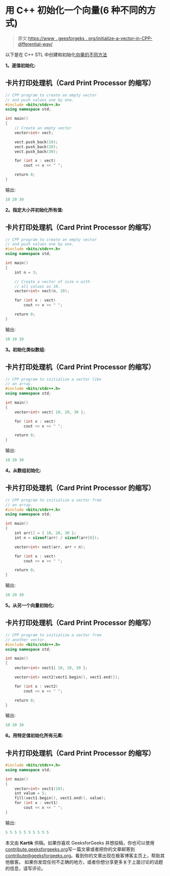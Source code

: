 # 用 C++ 初始化一个向量(6 种不同的方式)

> 原文:[https://www . geesforgeks . org/initialize-a-vector-in-CPP-differential-way/](https://www.geeksforgeeks.org/initialize-a-vector-in-cpp-different-ways/)

以下是在 C++ STL
中创建和初始化[向量的不同方法](https://www.geeksforgeeks.org/vector-in-cpp-stl/)

**1。逐值初始化:**

## 卡片打印处理机（Card Print Processor 的缩写）

```cpp
// CPP program to create an empty vector
// and push values one by one.
#include <bits/stdc++.h>
using namespace std;

int main()
{
    // Create an empty vector
    vector<int> vect;

    vect.push_back(10);
    vect.push_back(20);
    vect.push_back(30);

    for (int x : vect)
        cout << x << " ";

    return 0;
}
```

输出:

```cpp
10 20 30
```

**2。指定大小并初始化所有值:**

## 卡片打印处理机（Card Print Processor 的缩写）

```cpp
// CPP program to create an empty vector
// and push values one by one.
#include <bits/stdc++.h>
using namespace std;

int main()
{
    int n = 3;

    // Create a vector of size n with
    // all values as 10.
    vector<int> vect(n, 10);

    for (int x : vect)
        cout << x << " ";

    return 0;
}
```

输出:

```cpp
10 10 10
```

**3。初始化类似数组:**

## 卡片打印处理机（Card Print Processor 的缩写）

```cpp
// CPP program to initialize a vector like
// an array.
#include <bits/stdc++.h>
using namespace std;

int main()
{
    vector<int> vect{ 10, 20, 30 };

    for (int x : vect)
        cout << x << " ";

    return 0;
}
```

输出:

```cpp
10 20 30
```

**4。从数组初始化:**

## 卡片打印处理机（Card Print Processor 的缩写）

```cpp
// CPP program to initialize a vector from
// an array.
#include <bits/stdc++.h>
using namespace std;

int main()
{
    int arr[] = { 10, 20, 30 };
    int n = sizeof(arr) / sizeof(arr[0]);

    vector<int> vect(arr, arr + n);

    for (int x : vect)
        cout << x << " ";

    return 0;
}
```

输出:

```cpp
10 20 30
```

**5。从另一个向量初始化:**

## 卡片打印处理机（Card Print Processor 的缩写）

```cpp
// CPP program to initialize a vector from
// another vector.
#include <bits/stdc++.h>
using namespace std;

int main()
{
    vector<int> vect1{ 10, 20, 30 };

    vector<int> vect2(vect1.begin(), vect1.end());

    for (int x : vect2)
        cout << x << " ";

    return 0;
}
```

输出:

```cpp
10 20 30
```

**6。用特定值初始化所有元素:**

## 卡片打印处理机（Card Print Processor 的缩写）

```cpp
#include <bits/stdc++.h>
using namespace std;

int main()
{
    vector<int> vect1(10);
    int value = 5;
    fill(vect1.begin(), vect1.end(), value);
    for (int x : vect1)
        cout << x << " ";
}
```

输出:

```cpp
5 5 5 5 5 5 5 5 5 5
```

本文由 **Kartik** 供稿。如果你喜欢 GeeksforGeeks 并想投稿，你也可以使用[contribute.geeksforgeeks.org](http://www.contribute.geeksforgeeks.org)写一篇文章或者把你的文章邮寄到 contribute@geeksforgeeks.org。看到你的文章出现在极客博客主页上，帮助其他极客。
如果你发现任何不正确的地方，或者你想分享更多关于上面讨论的话题的信息，请写评论。